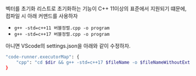 벡터를 초기화 리스트로 초기화하는 기능이 C++ 11이상의 표준에서 지원되기 떄문에, 컴파일 시 아래 커맨드를 사용하자
- `g++ -std=c++11 버블정렬.cpp -o program`
- `g++ -std=c++17 버블정렬.cpp -o program`

아니면 VScode의 settings.json을 아래와 같이 수정하자.
```bash
"code-runner.executorMap": {
    "cpp": "cd $dir && g++ -std=c++17 $fileName -o $fileNameWithoutExt && $dir$fileNameWithoutExt"
}
```